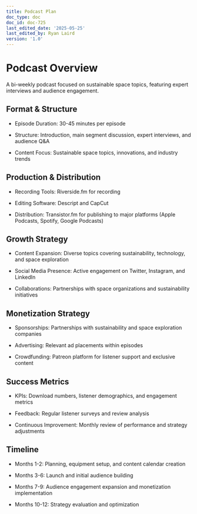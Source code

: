 ```yaml
---
title: Podcast Plan
doc_type: doc
doc_id: doc-725
last_edited_date: '2025-05-25'
last_edited_by: Ryan Laird
version: '1.0'
---
```


# Podcast Overview

A bi-weekly podcast focused on sustainable space topics, featuring expert interviews and audience engagement.

## Format & Structure

- Episode Duration: 30-45 minutes per episode

- Structure: Introduction, main segment discussion, expert interviews, and audience Q&A

- Content Focus: Sustainable space topics, innovations, and industry trends

## Production & Distribution

- Recording Tools: Riverside.fm for recording

- Editing Software: Descript and CapCut

- Distribution: Transistor.fm for publishing to major platforms (Apple Podcasts, Spotify, Google Podcasts)

## Growth Strategy

- Content Expansion: Diverse topics covering sustainability, technology, and space exploration

- Social Media Presence: Active engagement on Twitter, Instagram, and LinkedIn

- Collaborations: Partnerships with space organizations and sustainability initiatives

## Monetization Strategy

- Sponsorships: Partnerships with sustainability and space exploration companies

- Advertising: Relevant ad placements within episodes

- Crowdfunding: Patreon platform for listener support and exclusive content

## Success Metrics

- KPIs: Download numbers, listener demographics, and engagement metrics

- Feedback: Regular listener surveys and review analysis

- Continuous Improvement: Monthly review of performance and strategy adjustments

## Timeline

- Months 1-2: Planning, equipment setup, and content calendar creation

- Months 3-6: Launch and initial audience building

- Months 7-9: Audience engagement expansion and monetization implementation

- Months 10-12: Strategy evaluation and optimization
